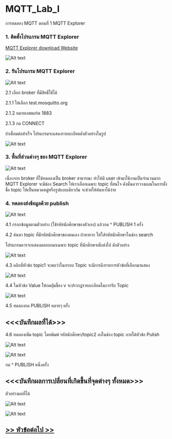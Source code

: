 # MQTT_Lab_I
การทดลอง MQTT ตอนที่ 1  MQTT Explorer

### 1. ติดตั้งโปรแกรม MQTT Explorer
[MQTT Explorer download Website](http://mqtt-explorer.com/)


![Alt text](./Pictures/Picture-01.png)

### 2. รันโปรแกรม MQTT Explorer


![Alt text](Pictures/Picture-02.png)

2.1 เลือก broker ที่มีสิทธิ์ใช้ได้ 

   2.1.1 ให้เลือก test.mosquitto.org

   2.1.2 หมายเลขพอร์ต 1883

   2.1.3 กด CONNECT


ถ้าเชื่อมต่อสำเร็จ โปรแกรมจะแสดงรายละเอียดดังตัวอย่างในรูป

![Alt text](Pictures/Picture-03.png)

### 3. พื้นที่ส่วนต่างๆ ของ MQTT Explorer


![Alt text](Pictures/Picture-04.png)

เนื่องจาก broker ที่ใช้ทดลองเป็น broker สาธารณะ ทำให้มี user เข้ามาใช้งานเป็นจำนวนมาก MQTT Explorer จะมีช่อง  Search ให้เราเลือกเฉพาะ  topic ที่สนใจ ดังนั้นควรวางแผนในการตั้งชื่อ topic ให้เป็นหมวดหมู่หรือรูปแบบเดียวกัน จะช่วยให้ค้นหาได้ง่าย

### 4. ทดลองส่งข้อมูลด้วย publish 


![Alt text](./Pictures/Picture-05.png)

4.1 กรอกข้อมูลตามตัวอย่าง (ใช้รหัสนักศึกษาของตัวเอง) แล้วกด  ^ PUBLISH 1 ครั้ง

4.2 ค้นหา topic ที่มีรหัสนักศึกษาของตนเอง ถ้าหายาก ให้ใส่รหัสนักศึกษาในช่อง search

โปรแกรมควรจะแสดงผลออกมาเฉพาะ topic ที่นักศึกษาเพิ่งส่งไป  ดังตัวอย่าง

![Alt text](./Pictures/Picture-06.png)


4.3 คลิกที่หัวข้อ topic1 จะพบว่าในกรอบ  Topic จะมีการดึงรายการหัวข้อที่เลือกมาแสดง

![Alt text](./Pictures/Picture-07.png)

4.4 ในหัวข้อ Value ให้กดปุ่มชี้ลง v จะปรากฏรายละเอียดในการรับ Topic 

![Alt text](./Pictures/Picture-08.png)

4.5 ทดลองกด PUBLISH หลายๆ ครั้ง  


## <<<บันทึกผลที่ได้>>> 


4.6 ทดลองเพิ่ม topic โดยพิมพ์ รหัสนักศึกษา/topic2 ลงในช่อง topic ภายใต้หัวข้อ Pulish

![Alt text](./Pictures/Picture-09.png)

![Alt text](Pictures/Lab_MQTT_01.png)

กด ^ PUBLISH หนึ่งครั้ง

## <<<บันทึกผลการเปลี่ยนที่เกิดขึ้นที่จุดต่างๆ ทั้งหมด>>>

ตัวอย่างผลที่ได้


![Alt text](./Pictures/Picture-10.png)

![Alt text](Pictures/Lab_MQTT_02.png)

##  [>> หัวข้อต่อไป >>](./MQTT_Sheet_lab_2.md) 

